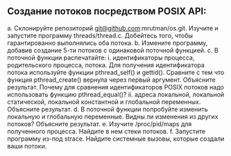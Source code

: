 ## Создание потоков посредством POSIX API:
a. Склонируйте репозиторий git@github.com:mrutman/os.git. Изучите и запустите программу threads/thread.c. Добейтесь того, чтобы гарантированно выполнялись оба потока.
b. Измените программу, добавив создание 5-ти потоков с одинаковой поточной
функцией.
c. В поточной функции распечатайте:
  i. идентификаторы процесса, родительского процесса, потока. Для получения идентификатора потока используйте функции pthread_self() и gettid(). Сравните с тем что функция pthread_create() вернула через первый аргумент. Объясните результат. Почему для сравнения идентификаторов POSIX потоков надо использовать функцию pthread_equal()?
  ii. адреса локальной, локальной статической, локальной константной и глобальной переменных. Объясните результат.
d. В поточной функции попробуйте изменить локальную и глобальную переменные. Видны ли изменения из других потоков? Объясните результат.
e. Изучите /proc/pid/maps для полученного процесса. Найдите в нем стеки потоков.
f. Запустите программу из-под strace. Найдите системные вызовы, которые создали ваши потоки.
